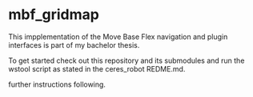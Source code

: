 # mbf_gridmap
This impplementation of the Move Base Flex navigation and plugin interfaces is part of my bachelor thesis.

To get started check out this repository and its submodules and run the wstool script as stated in the ceres_robot REDME.md.

further instructions following.
